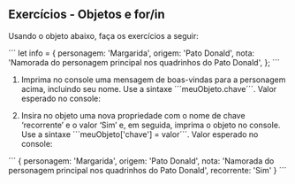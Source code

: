 ## Exercícios - Objetos e for/in

Usando o objeto abaixo, faça os exercícios a seguir:

´´´
let info = {
  personagem: 'Margarida',
  origem: 'Pato Donald',
  nota: 'Namorada do personagem principal nos quadrinhos do Pato Donald',
};
´´´

1. Imprima no console uma mensagem de boas-vindas para a personagem acima, incluindo seu nome. Use a sintaxe ´´´meuObjeto.chave´´´. Valor esperado no console:

2. Insira no objeto uma nova propriedade com o nome de chave ‘recorrente’ e o valor ‘Sim’ e, em seguida, imprima o objeto no console. Use a sintaxe ´´´meuObjeto['chave'] = valor´´´. Valor esperado no console:

´´´
{
  personagem: 'Margarida',
  origem: 'Pato Donald',
  nota: 'Namorada do personagem principal nos quadrinhos do Pato Donald',
  recorrente: 'Sim'
}
´´´